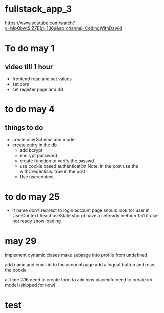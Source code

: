 # fullstack_app_3

https://www.youtube.com/watch?v=MpQbwtSiZ7E&t=136s&ab_channel=CodingWithDawid


# To do may 1 
## video till 1 hour
* frontend read and set values
* set cors
* set register page and dB

# to do may 4
## things to do
* create userSchema and model
* create entry in the db
    * add bcrypt 
    * encrypt password
    * create function to verify the passwd
    * use cookie based authentication
    Note: in the post use the withCredentials: true in the post
    * Use usercontext 


# to do may 25
* if name don't redirect to login 
account page should look for user in UserContext
React useState should have a setready methon 1:51
if user not ready show loading

# may 29
implement dynamic clases
make subpage into profile from undefined

add name and email id to the account page
add a logout button and reset the cookie 

at time 2:16 need to create form to add new placeinfo
need to create db model (skipped for now)

# test